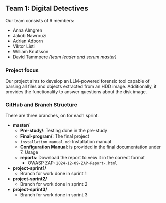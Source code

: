 ## Team 1: Digital Detectives 
Our team consists of 6 members: 
- Anna Almgren
- Jakob Nawrouzi
- Adrian Adborn
- Viktor Listi
- William Knutsson
- David Tammpere _(team leader and scrum master)_

### Project focus 
Our project aims to develop an LLM-powered forensic tool capable of parsing all files and objects extracted from an HDD image. Additionally, it provides the functionality to answer questions about the disk image.

### GitHub and Branch Structure
There are three branches, on for each sprint.

- **master/**
  - **Pre-study/**: Testing done in the pre-study
  - **Final-program/**: The final project 
  - `installation_manual.md`: Installation manual
  - **Configuration Manual**: is provided in the final documentation under 7. Usage
  - **reports**: Download the report to veiw it in the correct format
    - OWASP ZAP: `2024-12-09-ZAP-Report-.html`
- **project-sprint1/**
  - Branch for work done in sprint 1
- **project-sprint2/**
  - Branch for work done in sprint 2
- **project-sprint3/**
  - Branch for work done in sprint 3
